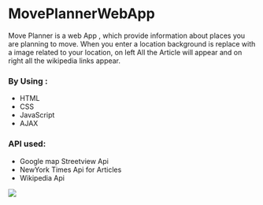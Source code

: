 # MovePlannerWebApp
Move Planner is a web App , which provide information about places you are planning to move.
When you enter a location background is replace with a image related to your location, on 
left All the Article will appear and on right all the wikipedia links appear.
### By Using :
  * HTML
  * CSS
  * JavaScript
  * AJAX
    
### API used:
  * Google map Streetview Api
  * NewYork Times Api for Articles
  * Wikipedia Api
    
 ![](res/mp.gif)
